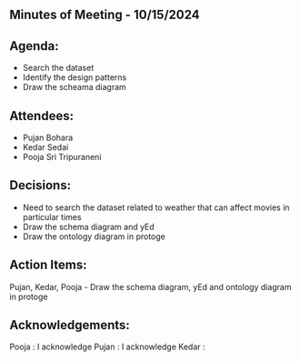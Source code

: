 ## Minutes of Meeting - 10/15/2024

## Agenda:

- Search the dataset 
- Identify the design patterns
- Draw the scheama diagram

## Attendees: 

- Pujan Bohara
- Kedar Sedai
- Pooja Sri Tripuraneni

## Decisions:

- Need to search the dataset related to weather that can affect movies in particular times
- Draw the schema diagram and yEd
- Draw the ontology diagram in protoge

## Action Items:

Pujan, Kedar, Pooja - Draw the schema diagram, yEd and ontology diagram in protoge

## Acknowledgements:

Pooja : I acknowledge 
Pujan : I acknowledge
Kedar : 
